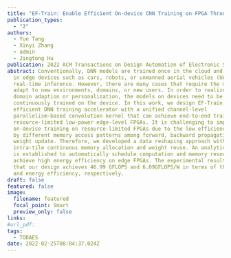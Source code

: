 ```yaml
---
title: "EF-Train: Enable Efficient On-device CNN Training on FPGA Through Data Reshaping for Online Adaptation or Personalization" 
publication_types:
  - "2"
authors:
  - Yue Tang
  - Xinyi Zhang
  - admin
  - Jingtong Hu
publication: 2022 ACM Transactions on Design Automation of Electronic Systems (TODAES 22)
abstract: Conventionally, DNN models are trained once in the cloud and deployed
  in edge devices such as cars, robots, or unmanned aerial vehicles (UAVs) for
  real-time inference. However, there are many cases that require the models to
  adapt to new environments, domains, or new users. In order to realize such
  domain adaption or personalization, the models on devices need to be
  continuously trained on the device. In this work, we design EF-Train, an
  efficient DNN training accelerator with a unified channel-level
  parallelism-based convolution kernel that can achieve end-to-end training on
  resource-limited low-power edge-level FPGAs. It is challenging to implement
  on-device training on resource-limited FPGAs due to the low efficiency caused
  by different memory access patterns among forward, backward propagation, and
  weight update. Therefore, we developed a data reshaping approach with
  intra-tile continuous memory allocation and weight reuse. An analytical model
  is established to automatically schedule computation and memory resources to
  achieve high energy efficiency on edge FPGAs. The experimental results show
  that our design achieves 46.99 GFLOPS and 6.09GFLOPS/W in terms of throughput
  and energy efficiency, respectively.
draft: false
featured: false
image:
  filename: featured
  focal_point: Smart
  preview_only: false
links:
#url_pdf:  
tags: 
  - TODAES
date: 2022-02-25T08:04:37.024Z
---
```

